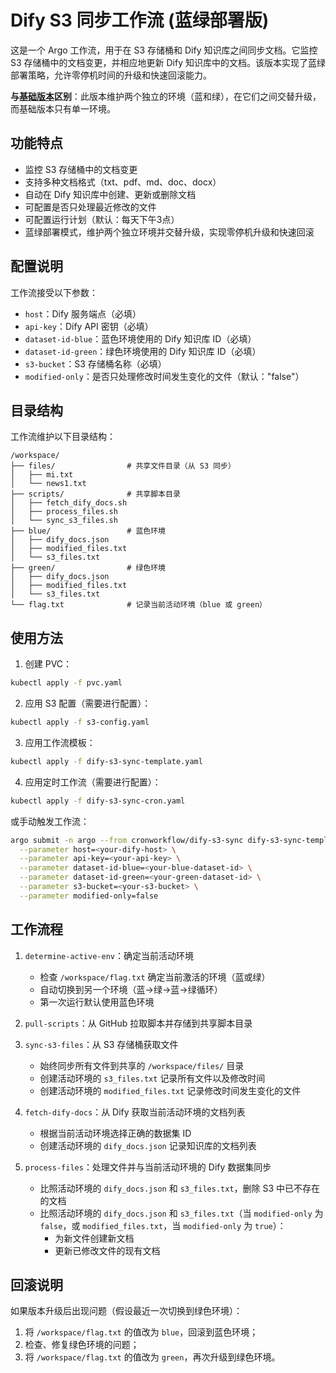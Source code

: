 # Dify S3 同步工作流 (蓝绿部署版)

这是一个 Argo 工作流，用于在 S3 存储桶和 Dify 知识库之间同步文档。它监控 S3 存储桶中的文档变更，并相应地更新 Dify 知识库中的文档。该版本实现了蓝绿部署策略，允许零停机时间的升级和快速回滚能力。

**与[基础版本](../basic/README.md)区别**：此版本维护两个独立的环境（蓝和绿），在它们之间交替升级，而基础版本只有单一环境。

## 功能特点

- 监控 S3 存储桶中的文档变更
- 支持多种文档格式（txt、pdf、md、doc、docx）
- 自动在 Dify 知识库中创建、更新或删除文档
- 可配置是否只处理最近修改的文件
- 可配置运行计划（默认：每天下午3点）
- 蓝绿部署模式，维护两个独立环境并交替升级，实现零停机升级和快速回滚

## 配置说明

工作流接受以下参数：

- `host`：Dify 服务端点（必填）
- `api-key`：Dify API 密钥（必填）
- `dataset-id-blue`：蓝色环境使用的 Dify 知识库 ID（必填）
- `dataset-id-green`：绿色环境使用的 Dify 知识库 ID（必填）
- `s3-bucket`：S3 存储桶名称（必填）
- `modified-only`：是否只处理修改时间发生变化的文件（默认："false"）

## 目录结构

工作流维护以下目录结构：

```
/workspace/
├── files/                # 共享文件目录（从 S3 同步）
│   ├── mi.txt
│   └── news1.txt
├── scripts/              # 共享脚本目录
│   ├── fetch_dify_docs.sh
│   ├── process_files.sh
│   └── sync_s3_files.sh
├── blue/                 # 蓝色环境
│   ├── dify_docs.json
│   ├── modified_files.txt
│   └── s3_files.txt
├── green/                # 绿色环境
│   ├── dify_docs.json
│   ├── modified_files.txt
│   └── s3_files.txt
└── flag.txt              # 记录当前活动环境（blue 或 green）
```

## 使用方法

1. 创建 PVC：
```bash
kubectl apply -f pvc.yaml
```

2. 应用 S3 配置（需要进行配置）：
```bash
kubectl apply -f s3-config.yaml
```

3. 应用工作流模板：
```bash
kubectl apply -f dify-s3-sync-template.yaml
```

4. 应用定时工作流（需要进行配置）：
```bash
kubectl apply -f dify-s3-sync-cron.yaml
```

或手动触发工作流：
```bash
argo submit -n argo --from cronworkflow/dify-s3-sync dify-s3-sync-template.yaml \
  --parameter host=<your-dify-host> \
  --parameter api-key=<your-api-key> \
  --parameter dataset-id-blue=<your-blue-dataset-id> \
  --parameter dataset-id-green=<your-green-dataset-id> \
  --parameter s3-bucket=<your-s3-bucket> \
  --parameter modified-only=false
```

## 工作流程

1. `determine-active-env`：确定当前活动环境
    - 检查 `/workspace/flag.txt` 确定当前激活的环境（蓝或绿）
    - 自动切换到另一个环境（蓝→绿→蓝→绿循环）
    - 第一次运行默认使用蓝色环境

2. `pull-scripts`：从 GitHub 拉取脚本并存储到共享脚本目录

3. `sync-s3-files`：从 S3 存储桶获取文件
    - 始终同步所有文件到共享的 `/workspace/files/` 目录
    - 创建活动环境的 `s3_files.txt` 记录所有文件以及修改时间
    - 创建活动环境的 `modified_files.txt` 记录修改时间发生变化的文件

4. `fetch-dify-docs`：从 Dify 获取当前活动环境的文档列表
    - 根据当前活动环境选择正确的数据集 ID
    - 创建活动环境的 `dify_docs.json` 记录知识库的文档列表

5. `process-files`：处理文件并与当前活动环境的 Dify 数据集同步
    - 比照活动环境的 `dify_docs.json` 和 `s3_files.txt`，删除 S3 中已不存在的文档
    - 比照活动环境的 `dify_docs.json` 和 `s3_files.txt`（当 `modified-only` 为 `false`，或 `modified_files.txt`，当 `modified-only` 为 `true`）：
        - 为新文件创建新文档
        - 更新已修改文件的现有文档

## 回滚说明

如果版本升级后出现问题（假设最近一次切换到绿色环境）：

1. 将 `/workspace/flag.txt` 的值改为 `blue`，回滚到蓝色环境；
2. 检查、修复绿色环境的问题；
3. 将 `/workspace/flag.txt` 的值改为 `green`，再次升级到绿色环境。
